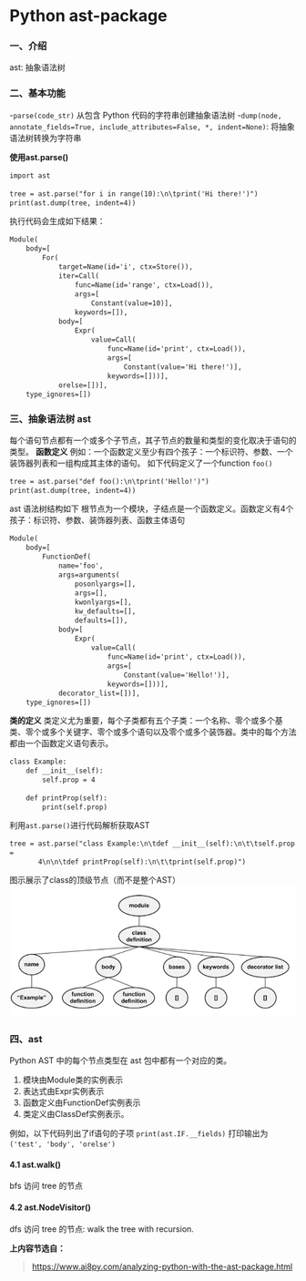# Python ast-package
### 一、介绍
ast: 抽象语法树

### 二、基本功能
-`parse(code_str)` 从包含 Python 代码的字符串创建抽象语法树
-`dump(node, annotate_fields=True, include_attributes=False, *, indent=None)`: 将抽象语法树转换为字符串


**使用ast.parse()**
```
import ast

tree = ast.parse("for i in range(10):\n\tprint('Hi there!')")
print(ast.dump(tree, indent=4))
```

执行代码会生成如下结果：

```
Module(
    body=[
        For(
            target=Name(id='i', ctx=Store()),
            iter=Call(
                func=Name(id='range', ctx=Load()),
                args=[
                    Constant(value=10)],
                keywords=[]),
            body=[
                Expr(
                    value=Call(
                        func=Name(id='print', ctx=Load()),
                        args=[
                            Constant(value='Hi there!')],
                        keywords=[]))],
            orelse=[])],
    type_ignores=[])
```
### 三、抽象语法树 ast
每个语句节点都有一个或多个子节点，其子节点的数量和类型的变化取决于语句的类型。
**函数定义**
例如：一个函数定义至少有四个孩子：一个标识符、参数、一个装饰器列表和一组构成其主体的语句。
如下代码定义了一个function `foo()`
```
tree = ast.parse("def foo():\n\tprint('Hello!')")
print(ast.dump(tree, indent=4))
```
ast 语法树结构如下
根节点为一个模块，子结点是一个函数定义。函数定义有4个孩子：标识符、参数、装饰器列表、函数主体语句
```
Module(
    body=[
        FunctionDef(
            name='foo',
            args=arguments(
                posonlyargs=[],
                args=[],
                kwonlyargs=[],
                kw_defaults=[],
                defaults=[]),
            body=[
                Expr(
                    value=Call(
                        func=Name(id='print', ctx=Load()),
                        args=[
                            Constant(value='Hello!')],
                        keywords=[]))],
            decorator_list=[])],
    type_ignores=[])
```

**类的定义**
类定义尤为重要，每个子类都有五个子类：一个名称、零个或多个基类、零个或多个关键字、零个或多个语句以及零个或多个装饰器。类中的每个方法都由一个函数定义语句表示。
```
class Example:
    def __init__(self):
        self.prop = 4

    def printProp(self):
        print(self.prop)
```

利用`ast.parse()`进行代码解析获取AST
```
tree = ast.parse("class Example:\n\tdef __init__(self):\n\t\tself.prop = 
       4\n\n\tdef printProp(self):\n\t\tprint(self.prop)")
```
图示展示了class的顶级节点（而不是整个AST）
![ast of class](fig/class_ast.png)

### 四、ast
Python AST 中的每个节点类型在 ast 包中都有一个对应的类。
1. 模块由Module类的实例表示
2. 表达式由Expr实例表示
3. 函数定义由FunctionDef实例表示
4. 类定义由ClassDef实例表示。

例如，以下代码列出了if语句的子项
`print(ast.IF.__fields)`
打印输出为 `('test', 'body', 'orelse')`

#### 4.1 ast.walk()
bfs 访问 tree 的节点

#### 4.2 ast.NodeVisitor()
dfs 访问 tree 的节点: walk the tree with recursion.

**上内容节选自：**
>https://www.ai8py.com/analyzing-python-with-the-ast-package.html
